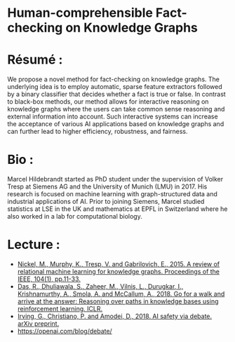 # Human-comprehensible Fact-checking on Knowledge Graphs

# Résumé :

We propose a novel method for fact-checking on knowledge graphs. The
underlying idea is to employ automatic, sparse feature extractors
followed by a binary classifier that decides whether a fact is true or
false. In contrast to black-box methods, our method allows for
interactive reasoning on knowledge graphs where the users can take
common sense reasoning and external information into account. Such
interactive systems can increase the acceptance of various AI
applications based on knowledge graphs and can further lead to higher
efficiency, robustness, and fairness.

# Bio :

Marcel Hildebrandt started as PhD student under the supervision of
Volker Tresp at Siemens AG and the University of Munich (LMU)
in 2017. His research is focused on machine learning with
graph-structured data and industrial applications of AI. Prior to
joining Siemens, Marcel studied statistics at LSE in the UK and
mathematics at EPFL in Switzerland where he also worked in a lab for
computational biology.

# Lecture :

* [Nickel, M., Murphy, K., Tresp, V. and Gabrilovich, E., 2015. A review of relational machine learning for knowledge graphs. Proceedings of the IEEE, 104(1), pp.11-33.](https://arxiv.org/abs/1503.00759)
* [Das, R., Dhuliawala, S., Zaheer, M., Vilnis, L., Durugkar, I., Krishnamurthy, A., Smola, A. and McCallum, A., 2018. Go for a walk and arrive at the answer: Reasoning over paths in knowledge bases using reinforcement learning. ICLR.](https://arxiv.org/pdf/1711.05851.pdf)
* [Irving, G., Christiano, P. and Amodei, D., 2018. AI safety via debate. arXiv preprint.](https://arxiv.org/abs/1805.00899)
* https://openai.com/blog/debate/
